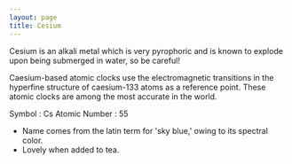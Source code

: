 ```yaml
---
layout: page
title: Cesium
---
```


Cesium is an alkali metal which is very pyrophoric and is known to explode upon being submerged in water, so be careful!

Caesium-based atomic clocks use the electromagnetic transitions in the hyperfine structure of caesium-133 atoms as a reference point. 
These atomic clocks are among the most accurate in the world.  

Symbol : Cs
Atomic Number : 55

- Name comes from the latin term for 'sky blue,' owing to its spectral color.
- Lovely when added to tea.

